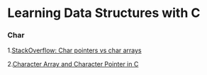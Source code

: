 # Learning Data Structures with C

### Char
1.[StackOverflow: Char pointers vs char arrays](https://stackoverflow.com/questions/40002185/char-pointers-and-the-printf-function)

2.[Character Array and Character Pointer in C](https://overiq.com/c-programming-101/character-array-and-character-pointer-in-c/)